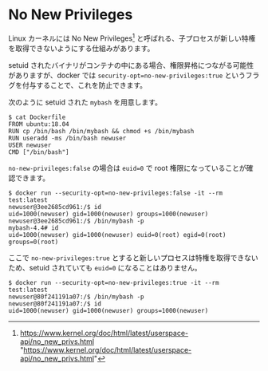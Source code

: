 # No New Privileges

Linux カーネルには No New Privileges[^1] と呼ばれる、子プロセスが新しい特権を取得できないようにする仕組みがあります。

setuid されたバイナリがコンテナの中にある場合、権限昇格につながる可能性がありますが、docker では `security-opt=no-new-privileges:true` というフラグを付与することで、これを防止できます。

次のように setuid された `mybash` を用意します。

```shell
$ cat Dockerfile
FROM ubuntu:18.04
RUN cp /bin/bash /bin/mybash && chmod +s /bin/mybash
RUN useradd -ms /bin/bash newuser
USER newuser
CMD ["/bin/bash"]
```

`no-new-privileges:false` の場合は `euid=0` で root 権限になっていることが確認できます。

```shell
$ docker run --security-opt=no-new-privileges:false -it --rm test:latest
newuser@3ee2685cd961:/$ id
uid=1000(newuser) gid=1000(newuser) groups=1000(newuser)
newuser@3ee2685cd961:/$ /bin/mybash -p
mybash-4.4# id
uid=1000(newuser) gid=1000(newuser) euid=0(root) egid=0(root) groups=0(root)
```

ここで `no-new-privileges:true` とすると新しいプロセスは特権を取得できないため、setuid されていても `euid=0` になることはありません。

```shell
$ docker run --security-opt=no-new-privileges:true -it --rm test:latest
newuser@80f241191a07:/$ /bin/mybash -p
newuser@80f241191a07:/$ id
uid=1000(newuser) gid=1000(newuser) groups=1000(newuser)
```

[^1]: https://www.kernel.org/doc/html/latest/userspace-api/no_new_privs.html "https://www.kernel.org/doc/html/latest/userspace-api/no_new_privs.html"
